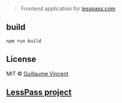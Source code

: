 > Frontend application for [lesspass.com](https://lesspass.com)

## build

    npm run build

## License

MIT © [Guillaume Vincent](http://guillaumevincent.com)


## [LessPass project](https://github.com/lesspass/lesspass)
